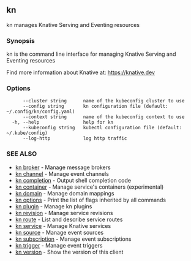 ## kn

kn manages Knative Serving and Eventing resources

### Synopsis

kn is the command line interface for managing Knative Serving and Eventing resources

Find more information about Knative at: https://knative.dev

### Options

```
      --cluster string      name of the kubeconfig cluster to use
      --config string       kn configuration file (default: ~/.config/kn/config.yaml)
      --context string      name of the kubeconfig context to use
  -h, --help                help for kn
      --kubeconfig string   kubectl configuration file (default: ~/.kube/config)
      --log-http            log http traffic
```

### SEE ALSO

* [kn broker](kn_broker.md)	 - Manage message brokers
* [kn channel](kn_channel.md)	 - Manage event channels
* [kn completion](kn_completion.md)	 - Output shell completion code
* [kn container](kn_container.md)	 - Manage service's containers (experimental)
* [kn domain](kn_domain.md)	 - Manage domain mappings
* [kn options](kn_options.md)	 - Print the list of flags inherited by all commands
* [kn plugin](kn_plugin.md)	 - Manage kn plugins
* [kn revision](kn_revision.md)	 - Manage service revisions
* [kn route](kn_route.md)	 - List and describe service routes
* [kn service](kn_service.md)	 - Manage Knative services
* [kn source](kn_source.md)	 - Manage event sources
* [kn subscription](kn_subscription.md)	 - Manage event subscriptions
* [kn trigger](kn_trigger.md)	 - Manage event triggers
* [kn version](kn_version.md)	 - Show the version of this client

